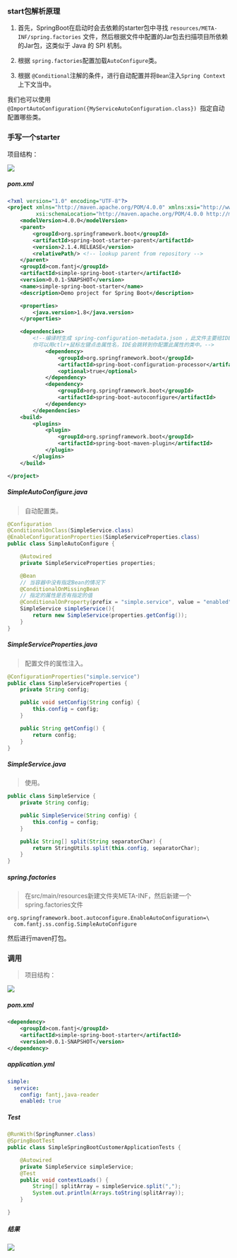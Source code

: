 ###   start包解析原理
1. 首先，SpringBoot在启动时会去依赖的starter包中寻找 `resources/META-INF/spring.factories` 文件，然后根据文件中配置的Jar包去扫描项目所依赖的Jar包，这类似于 Java 的 SPI 机制。

2. 根据 `spring.factories`配置加载`AutoConfigure`类。

3. 根据 `@Conditional`注解的条件，进行自动配置并将`Bean`注入`Spring Context`上下文当中。

我们也可以使用`@ImportAutoConfiguration({MyServiceAutoConfiguration.class}) `指定自动配置哪些类。


###   手写一个starter
项目结构：

![](https://upload-images.jianshu.io/upload_images/5786888-ad75e17a45356eb4.png?imageMogr2/auto-orient/strip%7CimageView2/2/w/1240)

#####    pom.xml

```xml
<?xml version="1.0" encoding="UTF-8"?>
<project xmlns="http://maven.apache.org/POM/4.0.0" xmlns:xsi="http://www.w3.org/2001/XMLSchema-instance"
         xsi:schemaLocation="http://maven.apache.org/POM/4.0.0 http://maven.apache.org/xsd/maven-4.0.0.xsd">
    <modelVersion>4.0.0</modelVersion>
    <parent>
        <groupId>org.springframework.boot</groupId>
        <artifactId>spring-boot-starter-parent</artifactId>
        <version>2.1.4.RELEASE</version>
        <relativePath/> <!-- lookup parent from repository -->
    </parent>
    <groupId>com.fantj</groupId>
    <artifactId>simple-spring-boot-starter</artifactId>
    <version>0.0.1-SNAPSHOT</version>
    <name>simple-spring-boot-starter</name>
    <description>Demo project for Spring Boot</description>

    <properties>
        <java.version>1.8</java.version>
    </properties>

    <dependencies>
        <!--编译时生成 spring-configuration-metadata.json ，此文件主要给IDE使用。如当配置此jar相关配置属性在 application.yml ，
        你可以用ctlr+鼠标左键点击属性名，IDE会跳转到你配置此属性的类中。-->
            <dependency>
                <groupId>org.springframework.boot</groupId>
                <artifactId>spring-boot-configuration-processor</artifactId>
                <optional>true</optional>
            </dependency>
            <dependency>
                <groupId>org.springframework.boot</groupId>
                <artifactId>spring-boot-autoconfigure</artifactId>
            </dependency>
        </dependencies>
    <build>
        <plugins>
            <plugin>
                <groupId>org.springframework.boot</groupId>
                <artifactId>spring-boot-maven-plugin</artifactId>
            </plugin>
        </plugins>
    </build>

</project>
```

#####    SimpleAutoConfigure.java
>自动配置类。
```java
@Configuration
@ConditionalOnClass(SimpleService.class)
@EnableConfigurationProperties(SimpleServiceProperties.class)
public class SimpleAutoConfigure {

    @Autowired
    private SimpleServiceProperties properties;

    @Bean
    // 当容器中没有指定Bean的情况下
    @ConditionalOnMissingBean
    // 指定的属性是否有指定的值
    @ConditionalOnProperty(prefix = "simple.service", value = "enabled", havingValue = "true")
    SimpleService simpleService(){
        return new SimpleService(properties.getConfig());
    }
}
```

#####    SimpleServiceProperties.java
>配置文件的属性注入。
```java
@ConfigurationProperties("simple.service")
public class SimpleServiceProperties {
    private String config;

    public void setConfig(String config) {
        this.config = config;
    }

    public String getConfig() {
        return config;
    }
}
```

#####    SimpleService.java
>使用。
```java
public class SimpleService {
    private String config;

    public SimpleService(String config) {
        this.config = config;
    }

    public String[] split(String separatorChar) {
        return StringUtils.split(this.config, separatorChar);
    }
}
```

#####    spring.factories
>在src/main/resources新建文件夹META-INF，然后新建一个spring.factories文件
```
org.springframework.boot.autoconfigure.EnableAutoConfiguration=\
  com.fantj.ss.config.SimpleAutoConfigure
```


然后进行maven打包。

###   调用
>项目结构：

![](https://upload-images.jianshu.io/upload_images/5786888-9c11738863f84727.png?imageMogr2/auto-orient/strip%7CimageView2/2/w/1240)

#####    pom.xml
```xml
<dependency>
    <groupId>com.fantj</groupId>
    <artifactId>simple-spring-boot-starter</artifactId>
    <version>0.0.1-SNAPSHOT</version>
</dependency>
```

#####    application.yml
```yaml
simple:
  service:
    config: fantj,java-reader
    enabled: true
```

#####    Test
```java
@RunWith(SpringRunner.class)
@SpringBootTest
public class SimpleSpringBootCustomerApplicationTests {

    @Autowired
    private SimpleService simpleService;
    @Test
    public void contextLoads() {
        String[] splitArray = simpleService.split(",");
        System.out.println(Arrays.toString(splitArray));
    }

}
```

#####    结果

![](https://upload-images.jianshu.io/upload_images/5786888-6471d890c6c74555.png?imageMogr2/auto-orient/strip%7CimageView2/2/w/1240)
